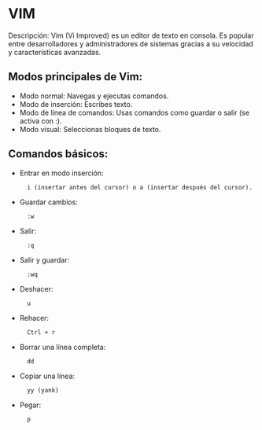 # VIM
Descripción:
Vim (Vi Improved) es un editor de texto en consola. Es popular entre desarrolladores y administradores de sistemas gracias a su velocidad y características avanzadas.

## Modos principales de Vim:

- Modo normal: Navegas y ejecutas comandos.
- Modo de inserción: Escribes texto.
- Modo de línea de comandos: Usas comandos como guardar o salir (se activa con :).
- Modo visual: Seleccionas bloques de texto.

## Comandos básicos:

- Entrar en modo inserción:

        i (insertar antes del cursor) o a (insertar después del cursor).
        
- Guardar cambios: 

        :w
- Salir: 

        :q
- Salir y guardar: 

        :wq
- Deshacer: 

        u
- Rehacer: 

        Ctrl + r
- Borrar una línea completa: 

        dd
- Copiar una línea: 

        yy (yank)
- Pegar: 

        p